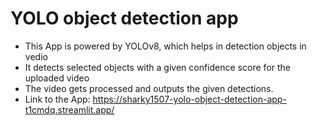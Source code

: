 # YOLO object detection app
- This App is powered by YOLOv8, which helps in detection objects in vedio
- It detects selected objects with a given confidence score for the uploaded video
- The video gets processed and outputs the given detections.
- Link to the App: https://sharky1507-yolo-object-detection-app-t1cmdq.streamlit.app/
